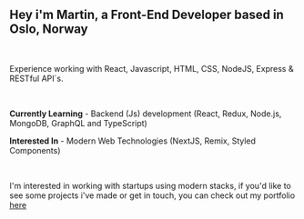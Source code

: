 ## Hey i'm Martin, a Front-End Developer based in Oslo, Norway

<br />

Experience working with React, Javascript, HTML, CSS, NodeJS, Express & RESTful API´s.

<br />

**Currently Learning** - Backend (Js) development (React, Redux, Node.js, MongoDB, GraphQL and TypeScript)

**Interested In** - Modern Web Technologies (NextJS, Remix, Styled Components)

<br />

I'm interested in working with startups using modern stacks, if you'd like to see some projects i've made or get in touch, you can check out my portfolio [here](https://martin-developer.netlify.app/)
<!---
martinlrmr/martinlrmr is a ✨ special ✨ repository because its `README.md` (this file) appears on your GitHub profile.
You can click the Preview link to take a look at your changes.
--->
